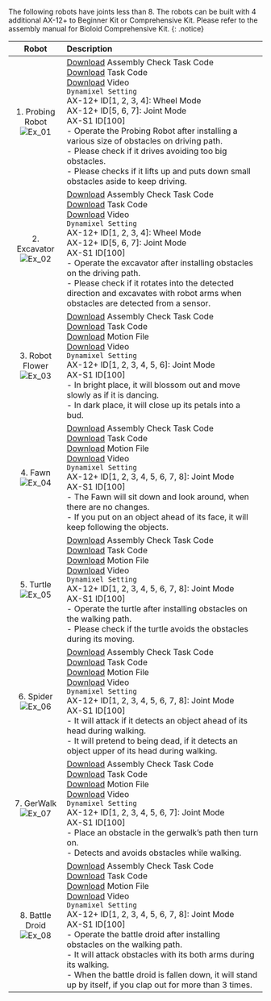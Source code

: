 The following robots have joints less than 8. The robots can be built with 4 additional AX-12+ to Beginner Kit or Comprehensive Kit. Please refer to the assembly manual for Bioloid Comprehensive Kit.
{: .notice}

|Robot|Description|
|:---:|:---|
|1. Probing Robot<br />![Ex_01][img_inter_ex_01]|[Download][inter_ex_1-1] Assembly Check Task Code<br />[Download][inter_ex_1-2] Task Code<br />[Download][inter_ex_1-3] Video<br />`Dynamixel Setting`<br />AX-12+ ID[1, 2, 3, 4]: Wheel Mode<br />AX-12+ ID[5, 6, 7]: Joint Mode<br />AX-S1 ID[100]<br />- Operate the Probing Robot after installing a various size of obstacles on driving path.<br />- Please check if it drives avoiding too big obstacles.<br />- Please checks if it lifts up and puts down small obstacles aside to keep driving.  |
|2. Excavator<br />![Ex_02][img_inter_ex_02]|[Download][inter_ex_2-1] Assembly Check Task Code<br />[Download][inter_ex_2-2] Task Code<br />[Download][inter_ex_2-3] Video<br /> `Dynamixel Setting`<br />AX-12+ ID[1, 2, 3, 4]: Wheel Mode<br />AX-12+ ID[5, 6, 7]: Joint Mode<br />AX-S1 ID[100]<br />- Operate the excavator after installing obstacles on the driving path.<br />- Please check if it rotates into the detected direction and excavates with robot arms when obstacles are detected from a sensor.|
|3. Robot Flower<br />![Ex_03][img_inter_ex_03]|[Download][inter_ex_3-1] Assembly Check Task Code<br />[Download][inter_ex_3-2] Task Code<br />[Download][inter_ex_3-3] Motion File<br />[Download][inter_ex_3-4] Video<br /> `Dynamixel Setting`<br />AX-12+ ID[1, 2, 3, 4, 5, 6]: Joint Mode<br />AX-S1 ID[100]<br />- In bright place, it will blossom out and move slowly as if it is dancing.<br />- In dark place, it will close up its petals into a bud.|
|4. Fawn<br />![Ex_04][img_inter_ex_04]|[Download][inter_ex_4-1] Assembly Check Task Code<br />[Download][inter_ex_4-2] Task Code<br />[Download][inter_ex_4-3] Motion File<br />[Download][inter_ex_4-4] Video<br /> `Dynamixel Setting`<br />AX-12+ ID[1, 2, 3, 4, 5, 6, 7, 8]: Joint Mode<br />AX-S1 ID[100]<br />- The Fawn will sit down and look around, when there are no changes.<br />- If you put on an object ahead of its face, it will keep following the objects.|
|5. Turtle<br />![Ex_05][img_inter_ex_05]|[Download][inter_ex_5-1] Assembly Check Task Code<br />[Download][inter_ex_5-2] Task Code<br />[Download][inter_ex_5-3] Motion File<br />[Download][inter_ex_5-4] Video<br /> `Dynamixel Setting`<br />AX-12+ ID[1, 2, 3, 4, 5, 6, 7, 8]: Joint Mode<br />AX-S1 ID[100]<br />- Operate the turtle after installing obstacles on the walking path.<br />- Please check if the turtle avoids the obstacles during its moving.|
|6. Spider<br />![Ex_06][img_inter_ex_06]|[Download][inter_ex_6-1] Assembly Check Task Code<br />[Download][inter_ex_6-2] Task Code<br />[Download][inter_ex_6-3] Motion File<br />[Download][inter_ex_6-4] Video<br /> `Dynamixel Setting`<br />AX-12+ ID[1, 2, 3, 4, 5, 6, 7, 8]: Joint Mode<br />AX-S1 ID[100]<br />- It will attack if it detects an object ahead of its head during walking.<br />- It will pretend to being dead, if it detects an object upper of its head during walking.|
|7. GerWalk<br />![Ex_07][img_inter_ex_07]|[Download][inter_ex_7-1] Assembly Check Task Code<br />[Download][inter_ex_7-2] Task Code<br />[Download][inter_ex_7-3] Motion File<br />[Download][inter_ex_7-4] Video<br /> `Dynamixel Setting`<br />AX-12+ ID[1, 2, 3, 4, 5, 6, 7]: Joint Mode<br />AX-S1 ID[100]<br />- Place an obstacle in the gerwalk’s path then turn on.<br />- Detects and avoids obstacles while walking.|
|8. Battle Droid<br />![Ex_08][img_inter_ex_08]|[Download][inter_ex_8-1] Assembly Check Task Code<br />[Download][inter_ex_8-2] Task Code<br />[Download][inter_ex_8-3] Motion File<br />[Download][inter_ex_8-4] Video<br /> `Dynamixel Setting`<br />AX-12+ ID[1, 2, 3, 4, 5, 6, 7, 8]: Joint Mode<br />AX-S1 ID[100]<br />- Operate the battle droid after installing obstacles on the walking path.<br />- It will attack obstacles with its both arms during its walking.<br />- When the battle droid is fallen down, it will stand up by itself, if you clap out for more than 3 times.|

[img_inter_ex_01]: /assets/images/edu/bioloid/bioloid_intermediate_probingrobot.jpg
[img_inter_ex_02]: /assets/images/edu/bioloid/bioloid_intermediate_excavator.jpg
[img_inter_ex_03]: /assets/images/edu/bioloid/bioloid_intermediate_flower.jpg
[img_inter_ex_04]: /assets/images/edu/bioloid/bioloid_intermediate_fawn.jpg
[img_inter_ex_05]: /assets/images/edu/bioloid/bioloid_intermediate_turtle.jpg
[img_inter_ex_06]: /assets/images/edu/bioloid/bioloid_intermediate_spider.jpg
[img_inter_ex_07]: /assets/images/edu/bioloid/bioloid_intermediate_gerwalk.jpg
[img_inter_ex_08]: /assets/images/edu/bioloid/bioloid_intermediate_battledroid.jpg

[inter_ex_1-1]: http://support.robotis.com/en/baggage_files/bioloid/bio_cmp_probingrobot_check_en.tsk
[inter_ex_1-2]: http://support.robotis.com/en/baggage_files/bioloid/bio_cmp_probingrobot_en.tsk
[inter_ex_1-3]: https://www.dropbox.com/s/taglcz5oc28zk3g/2_5.wmv?dl=0
[inter_ex_2-1]: http://support.robotis.com/en/baggage_files/bioloid/bio_cmp_excavator_check_en.tsk
[inter_ex_2-2]: http://support.robotis.com/en/baggage_files/bioloid/bio_cmp_excavator_en.tsk
[inter_ex_2-3]: https://www.dropbox.com/s/y8s7656ddblt4jr/2_4.wmv?dl=0
[inter_ex_3-1]: http://support.robotis.com/en/baggage_files/bioloid/bio_cmp_robotflower_check_en.tsk
[inter_ex_3-2]: http://support.robotis.com/en/baggage_files/bioloid/bio_cmp_robotflower_en.tsk
[inter_ex_3-3]: http://support.robotis.com/en/baggage_files/bioloid/bio_cmp_robotflower_en.mtn
[inter_ex_3-4]: https://www.dropbox.com/s/mirecx2j6sic8io/2_2.wmv?dl=0
[inter_ex_4-1]: http://support.robotis.com/en/baggage_files/bioloid/bio_cmp_fawn_check_en.tsk
[inter_ex_4-2]: http://support.robotis.com/en/baggage_files/bioloid/bio_cmp_fawn_en.tsk
[inter_ex_4-3]: http://support.robotis.com/en/baggage_files/bioloid/bio_cmp_fawn_en.mtn
[inter_ex_4-4]: https://www.dropbox.com/s/av250zx69v8n4cp/2_6.wmv?dl=0
[inter_ex_5-1]: http://support.robotis.com/en/baggage_files/bioloid/bio_cmp_turtle_check_en.tsk
[inter_ex_5-2]: http://support.robotis.com/en/baggage_files/bioloid/bio_cmp_turtle_en.tsk
[inter_ex_5-3]: http://support.robotis.com/en/baggage_files/bioloid/bio_cmp_turtle_en.mtn
[inter_ex_5-4]: https://www.dropbox.com/s/dmoubr4wurxvesn/2_1.wmv?dl=0
[inter_ex_6-1]: http://support.robotis.com/en/baggage_files/bioloid/bio_cmp_spider_check_en.tsk
[inter_ex_6-2]: http://support.robotis.com/en/baggage_files/bioloid/bio_cmp_spider_en.tsk
[inter_ex_6-3]: http://support.robotis.com/en/baggage_files/bioloid/bio_cmp_spider_en.mtn
[inter_ex_6-4]: https://www.dropbox.com/s/pfbrzyx4w2kgpnm/2_3.wmv?dl=0
[inter_ex_7-1]: http://support.robotis.com/en/baggage_files/bioloid/bio_cmp_gerwalk_check_en.tsk
[inter_ex_7-2]: http://support.robotis.com/en/baggage_files/bioloid/bio_cmp_gerwalk_en.tsk
[inter_ex_7-3]: http://support.robotis.com/en/baggage_files/bioloid/bio_cmp_gerwalk_en.mtn
[inter_ex_7-4]: https://www.dropbox.com/s/oq39q2tn2wokvjn/2_7.wmv?dl=0
[inter_ex_8-1]: http://support.robotis.com/en/baggage_files/bioloid/bio_cmp_battledroid_check_en.tsk
[inter_ex_8-2]: http://support.robotis.com/en/baggage_files/bioloid/bio_cmp_battledroid_en.tsk
[inter_ex_8-3]: http://support.robotis.com/en/baggage_files/bioloid/bio_cmp_battledroid_en.mtn
[inter_ex_8-4]: https://www.dropbox.com/s/l1su5q8tj4y5oox/2_8.wmv?dl=0
